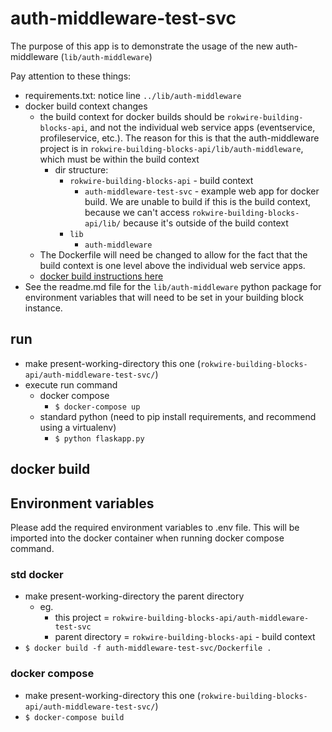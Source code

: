 # auth-middleware-test-svc

The purpose of this app is to demonstrate the usage of the new auth-middleware (`lib/auth-middleware`)

Pay attention to these things:

- requirements.txt: notice line `../lib/auth-middleware`
- docker build context changes
  - the build context for docker builds should be `rokwire-building-blocks-api`, and not the individual web service apps (eventservice, profileservice, etc.).  The reason for this is that the auth-middleware project is in `rokwire-building-blocks-api/lib/auth-middleware`, which must be within the build context
    - dir structure:
      - `rokwire-building-blocks-api` - build context
        - `auth-middleware-test-svc` - example web app for docker build. We are unable to build if this is the build context, because we can't access `rokwire-building-blocks-api/lib/` because it's outside of the build context
      - `lib`
        - `auth-middleware`
  - The Dockerfile will need be changed to allow for the fact that the build context is one level above the individual web service apps.
  - [docker build instructions here](#docker-build)
- See the readme.md file for the `lib/auth-middleware` python package for environment variables that will need to be set in your building block instance.

## run

- make present-working-directory this one (`rokwire-building-blocks-api/auth-middleware-test-svc/`)
- execute run command
  - docker compose
    - `$ docker-compose up`
  - standard python (need to pip install requirements, and recommend using a virtualenv)
    - `$ python flaskapp.py`

## docker build

## Environment variables
Please add the required environment variables to .env file. This will be imported into the docker container when running docker compose command. 

### std docker

- make present-working-directory the parent directory
  - eg.
    - this project = `rokwire-building-blocks-api/auth-middleware-test-svc`
    - parent directory = `rokwire-building-blocks-api` - build context
- `$ docker build -f auth-middleware-test-svc/Dockerfile .`

### docker compose

- make present-working-directory this one (`rokwire-building-blocks-api/auth-middleware-test-svc/`)
- `$ docker-compose build`
